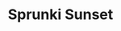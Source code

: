 ---
slug: sprunki-sunset
title: Sprunki Sunset
description: "Sprunki Sunset is an exciting online game. Play for free directly in your browser!"
icon: /images/popular_mods/Sprunki Sunset.png
url: https://wowtbc.net/sprunkin/sprunki-sunset/index.html
previewImage: /images/popular_mods/Sprunki Sunset.png
type: popular mods

# SEO配置
seo:
  title: "Sprunki Sunset - Play Free Online Game | Fun Browser Games"
  description: "Sprunki Sunset - Play this fun online game for free in your browser. No download required!"
  ogImage: "/images/popular_mods/Sprunki Sunset.png"
  keywords: "sprunki-sunset, online game, browser game, free game, popular mods game, play online"

videoUrls:
  - https://www.youtube.com/embed/example1
  - https://www.youtube.com/embed/example2

whyPlay:
  title: "Why Play Sprunki Sunset?"
  items:
    - "Immersive Gameplay: Sprunki Sunset offers an engaging and immersive gaming experience that will keep you entertained for hours"
    - "Challenging Levels: Test your skills with increasingly difficult challenges and obstacles"
    - "Beautiful Graphics: Enjoy stunning visuals and smooth animations that bring the game world to life"
    - "Regular Updates: New content and features are added regularly to keep the game fresh and exciting"
    - "Free to Play: Experience all the fun without spending a penny"
    - "Community Features: Connect with other players, share strategies, and compete for high scores"
    - "Cross-Platform: Play on any device with a web browser, no downloads required"

features:
  title: "Key Features of Sprunki Sunset"
  image: "/images/popular_mods/Sprunki Sunset.png"
  items:
    - "Intuitive Controls: Easy to learn controls make Sprunki Sunset accessible for players of all skill levels"
    - "Multiple Game Modes: Enjoy various gameplay options that provide different challenges and experiences"
    - "Character Customization: Personalize your gaming experience with unique characters and items"
    - "Achievement System: Complete special tasks to earn rewards and recognition"
    - "Leaderboards: Compete with players worldwide and see who can achieve the highest scores"

characteristics:
  title: "Game Characteristics"
  image: "/images/popular_mods/Sprunki Sunset.png"
  items:
    - "Genre: Popular mods game with elements of strategy and skill"
    - "Difficulty: Suitable for both casual gamers and those seeking a challenge"
    - "Play Time: Quick sessions or extended gameplay, depending on your preference"
    - "Art Style: Vibrant and engaging visuals that enhance the gaming experience"
    - "Sound Design: Immersive audio that complements the gameplay perfectly"

info: "Sprunki Sunset is an exciting online game that offers players a unique and engaging gaming experience. With its intuitive controls, stunning visuals, and challenging gameplay, Sprunki Sunset provides hours of entertainment for players of all ages and skill levels. Whether you're looking for a quick gaming session during a break or an extended play session, Sprunki Sunset delivers an immersive experience that will keep you coming back for more. The game features multiple levels of increasing difficulty, ensuring that players are constantly challenged as they progress. With regular updates adding new content and features, Sprunki Sunset remains fresh and exciting, providing endless entertainment options for its growing community of players."

howToPlayIntro: "Welcome to Sprunki Sunset! This guide will walk you through the basics and help you master the game. Whether you're a beginner or looking to improve your skills, these tips and instructions will enhance your gaming experience."

howToPlaySteps:
  - title: "Getting Started"
    description: "Begin your Sprunki Sunset adventure by familiarizing yourself with the controls. Use your keyboard or mouse to navigate through the game interface. The tutorial will guide you through the basic mechanics and help you understand the objectives."
  - title: "Understanding the Objectives"
    description: "In Sprunki Sunset, your main goal is to progress through levels by completing specific objectives. Each level presents unique challenges that require different strategies and approaches."
  - title: "Mastering the Controls"
    description: "Practice using the controls to improve your precision and reaction time. Sprunki Sunset requires quick reflexes and strategic thinking to overcome obstacles and defeat opponents."
  - title: "Utilizing Power-ups"
    description: "Collect power-ups throughout the game to enhance your abilities and overcome difficult challenges. Each power-up offers unique advantages that can be crucial for success."
  - title: "Developing Strategies"
    description: "As you progress in Sprunki Sunset, develop effective strategies for different scenarios. Analyze patterns, anticipate challenges, and adapt your approach to maximize your performance."

faq:
  title: "Frequently Asked Questions about Sprunki Sunset"
  items:
    - question: "Is Sprunki Sunset free to play?"
      answer: "Yes, Sprunki Sunset is completely free to play directly in your web browser. No downloads or purchases are required to enjoy the full game experience."
    - question: "Can I play Sprunki Sunset on mobile devices?"
      answer: "Yes, Sprunki Sunset is optimized for both desktop and mobile play. You can enjoy the game on any device with a web browser and internet connection."
    - question: "Are there any in-game purchases?"
      answer: "While Sprunki Sunset is free to play, there may be optional in-game purchases available for cosmetic items or additional features that don't affect core gameplay."
    - question: "How often is Sprunki Sunset updated?"
      answer: "The developers regularly update Sprunki Sunset with new content, features, and improvements based on player feedback and game performance."
    - question: "Can I play Sprunki Sunset offline?"
      answer: "Currently, Sprunki Sunset requires an internet connection to play as it's a browser-based online game."
    - question: "Is Sprunki Sunset suitable for children?"
      answer: "Yes, Sprunki Sunset is designed to be family-friendly and suitable for players of all ages."
    - question: "How do I report bugs or issues?"
      answer: "If you encounter any problems while playing Sprunki Sunset, you can report them through the game's support page or contact the developers directly through their website."
    - question: "Still Have Questions?"
      answer: "If you have additional questions about Sprunki Sunset that aren't covered in this FAQ, please visit our support center or contact our customer service team for assistance."
---